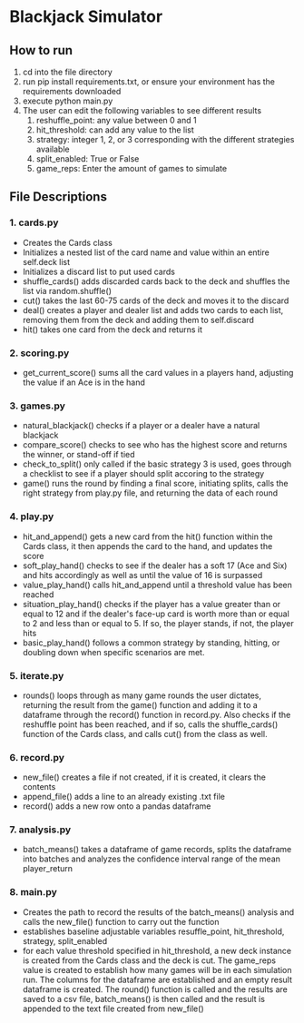 # Blackjack Simulator

## How to run
1. cd into the file directory
2. run pip install requirements.txt, or ensure your environment has the requirements downloaded
3. execute python main.py
4. The user can edit the following variables to see different results
   1. reshuffle_point: any value between 0 and 1
   2. hit_threshold: can add any value to the list
   3. strategy: integer 1, 2, or 3 corresponding with the different strategies available
   4. split_enabled: True or False
   5. game_reps: Enter the amount of games to simulate

## File Descriptions

### 1. cards.py
- Creates the Cards class
- Initializes a nested list of the card name and value within an entire self.deck list
- Initializes a discard list to put used cards
- shuffle_cards() adds discarded cards back to the deck and shuffles the list via random.shuffle()
- cut() takes the last 60-75 cards of the deck and moves it to the discard
- deal() creates a player and dealer list and adds two cards to each list, removing them from the deck and adding them to self.discard
- hit() takes one card from the deck and returns it

### 2. scoring.py
- get_current_score() sums all the card values in a players hand, adjusting the value if an Ace is in the hand

### 3. games.py
- natural_blackjack() checks if a player or a dealer have a natural blackjack
- compare_score() checks to see who has the highest score and returns the winner, or stand-off if tied
- check_to_split() only called if the basic strategy 3 is used, goes through a checklist to see if a player should split accoring to the strategy
- game() runs the round by finding a final score, initiating splits, calls the right strategy from play.py file, and returning the data of each round 

### 4. play.py
- hit_and_append() gets a new card from the hit() function within the Cards class, it then appends the card to the hand, and updates the score
- soft_play_hand() checks to see if the dealer has a soft 17 (Ace and Six) and hits accordingly as well as until the value of 16 is surpassed
- value_play_hand() calls hit_and_append until a threshold value has been reached
- situation_play_hand() checks if the player has a value greater than or equal to 12 and if the dealer's face-up card is worth more than or equal to 2 and less than or equal to 5. If so, the player stands, if not, the player hits
- basic_play_hand() follows a common strategy by standing, hitting, or doubling down when specific scenarios are met.

### 5. iterate.py
- rounds() loops through as many game rounds the user dictates, returning the result from the game() function and adding it to a dataframe through the record() function in record.py. Also checks if the reshuffle point has been reached, and if so, calls the shuffle_cards() function of the Cards class, and calls cut() from the class as well. 

### 6. record.py
- new_file() creates a file if not created, if it is created, it clears the contents
- append_file() adds a line to an already existing .txt file
- record() adds a new row onto a pandas dataframe

### 7. analysis.py
- batch_means() takes a dataframe of game records, splits the dataframe into batches and analyzes the confidence interval range of the mean player_return

### 8. main.py
- Creates the path to record the results of the batch_means() analysis and calls the new_file() function to carry out the function
- establishes baseline adjustable variables resuffle_point, hit_threshold, strategy, split_enabled
- for each value threshold specified in hit_threshold, a new deck instance is created from the Cards class and the deck is cut. The game_reps value is created to establish how many games will be in each simulation run. The columns for the dataframe are established and an empty result dataframe is created. The round() function is called and the results are saved to a csv file, batch_means() is then called and the result is appended to the text file created from new_file()
